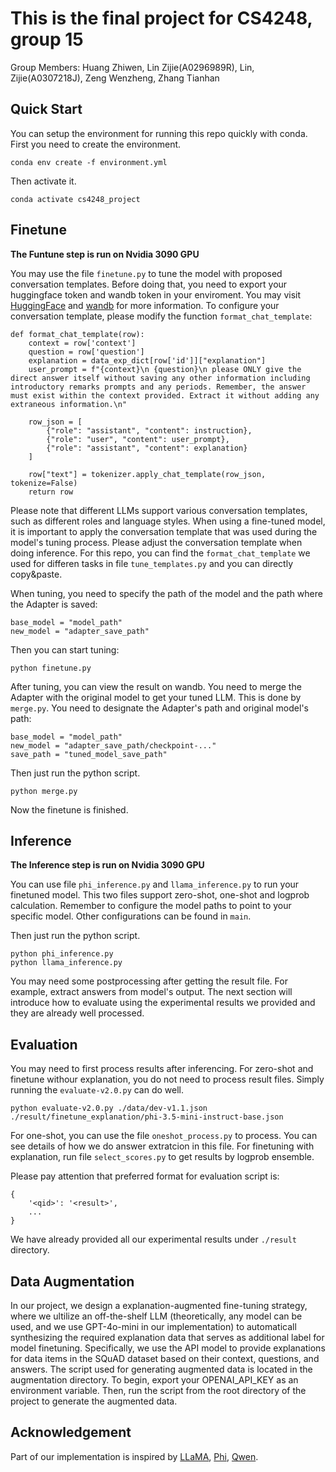 # This is the final project for CS4248, group 15

Group Members:
Huang Zhiwen, Lin Zijie(A0296989R), Lin, Zijie(A0307218J), Zeng Wenzheng, Zhang Tianhan

## Quick Start

You can setup the environment for running this repo quickly with conda. First you need to create the environment.

```
conda env create -f environment.yml
```

Then activate it.

```
conda activate cs4248_project
```

## Finetune

**The Funtune step is run on Nvidia 3090 GPU**

You may use the file `finetune.py` to tune the model with proposed conversation templates. Before doing that, you need
to export your huggingface token and wandb token in your enviroment. You may visit [HuggingFace](https://huggingface.co)
and [wandb](https://wandb.ai) for more information. To configure your conversation template, please modify the
function `format_chat_template`:

```
def format_chat_template(row):
    context = row['context']
    question = row['question']
    explanation = data_exp_dict[row['id']]["explanation"]
    user_prompt = f"{context}\n {question}\n please ONLY give the direct answer itself without saving any other information including introductory remarks prompts and any periods. Remember, the answer must exist within the context provided. Extract it without adding any extraneous information.\n"
    
    row_json = [
        {"role": "assistant", "content": instruction},
        {"role": "user", "content": user_prompt},
        {"role": "assistant", "content": explanation}
    ]

    row["text"] = tokenizer.apply_chat_template(row_json, tokenize=False)
    return row
```

Please note that different LLMs support various conversation templates, such as different roles and language styles.
When using a fine-tuned model, it is important to apply the conversation template that was used during the model's
tuning process. Please adjust the conversation template when doing inference. For this repo, you can find
the `format_chat_template` we used for differen tasks in file `tune_templates.py` and you can directly copy&paste.

When tuning, you need to specify the path of the model and the path where the Adapter is saved:

```
base_model = "model_path"
new_model = "adapter_save_path"
```

Then you can start tuning:

```
python finetune.py
```

After tuning, you can view the result on wandb. You need to merge the Adapter with the original model to get your tuned
LLM. This is done by `merge.py`. You need to designate the Adapter's path and original model's path:

```
base_model = "model_path"
new_model = "adapter_save_path/checkpoint-..."
save_path = "tuned_model_save_path"
```

Then just run the python script.

```
python merge.py
```

Now the finetune is finished.

## Inference

**The Inference step is run on Nvidia 3090 GPU**

You can use file `phi_inference.py` and `llama_inference.py` to run your finetuned model. This two files support
zero-shot, one-shot and logprob calculation. Remember to configure the model paths to point to your specific model.
Other configurations can be found in `main`.

Then just run the python script.

```
python phi_inference.py
python llama_inference.py
```

You may need some postprocessing after getting the result file. For example, extract answers from model's output. The
next section will introduce how to evaluate using the experimental results we provided and they are already well
processed.

## Evaluation

You may need to first process results after inferencing. For zero-shot and finetune withour explanation, you do not need
to process result files. Simply running the `evaluate-v2.0.py` can do well.

```
python evaluate-v2.0.py ./data/dev-v1.1.json ./result/finetune_explanation/phi-3.5-mini-instruct-base.json
```

For one-shot, you can use the file `oneshot_process.py` to process. You can see details of how we do answer extratcion
in this file. For finetuning with explanation, run file `select_scores.py` to get results by logprob ensemble.

Please pay attention that preferred format for evaluation script is:

```
{
    '<qid>': '<result>',
    ...
}
```

We have already provided all our experimental results under `./result` directory.

## Data Augmentation

In our project, we design a explanation-augmented fine-tuning strategy, where we ultilize an off-the-shelf LLM (theoretically,
any model can be used, and we use GPT-4o-mini in our implementation) to automaticall synthesizing the required explanation data that serves as additional label for model finetuning. Specifically, we use the API model to provide explanations for
data items in the SQuAD dataset based on their context, questions, and answers. The script used for generating augmented
data is located in the augmentation directory. To begin, export your OPENAI_API_KEY as an environment variable. Then,
run the script from the root directory of the project to generate the augmented data.

## Acknowledgement

Part of our implementation is inspired by [LLaMA](https://github.com/meta-llama/llama3), [Phi](https://github.com/microsoft/Phi-3CookBook), [Qwen](https://github.com/QwenLM/Qwen2.5).